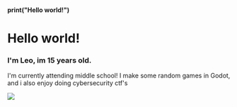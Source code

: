 <!--<p align="center">
  <img align="center" src="https://github-readme-stats.vercel.app/api?username=LeoHP08&show_icons=true&theme=chartreuse-dark"/>
</p>-->
#### print("Hello world!")
# Hello world!
### I'm Leo, im 15 years old.
I'm currently attending middle school!
I make some random games in Godot, and i also enjoy doing cybersecurity ctf's

<img align="left" src="https://visitor-badge.laobi.icu/badge?page_id=FullStackStar.FullStackStar" />
